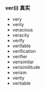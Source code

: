 ### ver(i) 真实

- very
- verily
- veracious
- veracity
- verify
- verifable
- verification
- verifier
- verisimilar
- verisimilitude
- verism
- verity
- veritable